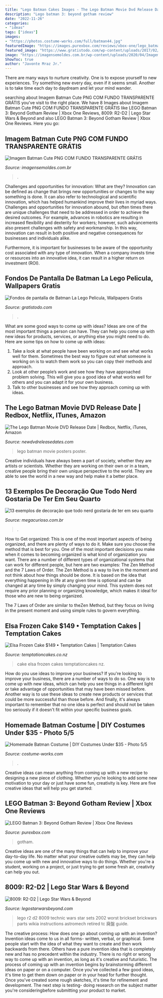 ```yaml
---
title: "Lego Batman Cakes Images - The Lego Batman Movie Dvd Release Date"
description: "Lego batman 3: beyond gotham review"
date: "2022-11-26"
categories:
- "ideas"
tags: ["ideas"]
images:
- "https://photos.costume-works.com/full/batman44.jpg"
featuredImage: "https://images.purexbox.com/reviews/xbox-one/lego_batman_3_beyond_gotham/1280x720.jpg"
featured_image: "https://www.gratistodo.com/wp-content/uploads/2017/02/batman-la-lego-pelicula-wallpapers-4.jpg"
image: "https://imagensemoldes.com.br/wp-content/uploads/2020/04/Imagem-Batman-Cute-PNG.png"
ShowToc: true
author: "Javonte Mraz Jr."
---
```



There are many ways to nurture creativity. One is to expose yourself to new experiences. Try something new every day, even if it seems small. Another is to take time each day to daydream and let your mind wander.

	

		
searching about Imagem Batman Cute PNG COM FUNDO TRANSPARENTE GRÁTIS you've visit to the right place. We have 8 Images about Imagem Batman Cute PNG COM FUNDO TRANSPARENTE GRÁTIS like LEGO Batman 3: Beyond Gotham Review | Xbox One Reviews, 8009: R2-D2 | Lego Star Wars &amp; Beyond and also LEGO Batman 3: Beyond Gotham Review | Xbox One Reviews. Here you go:
		
    
## Imagem Batman Cute PNG COM FUNDO TRANSPARENTE GRÁTIS

<img loading=lazy src="https://imagensemoldes.com.br/wp-content/uploads/2020/04/Imagem-Batman-Cute-PNG.png" onerror="this.onerror=null;this.src='https://tse3.mm.bing.net/th?id=OIP.LIzPlQYFj5nwrdh7lXrF9QHaL_&amp;pid=15.1';" alt="Imagem Batman Cute PNG COM FUNDO TRANSPARENTE GRÁTIS">

_Source: imagensemoldes.com.br_

>. 

	

Challenges and opportunities for innovation: What are they?
Innovation can be defined as change that brings new opportunities or changes to the way something is done. It can also refer to technological and scientific innovation, which has helped humankind improve their lives in myriad ways. 
Challenges and opportunities for innovation abound, but often times there are unique challenges that need to be addressed in order to achieve the desired outcomes. For example, advances in robotics are resulting in increased flexibility and dexterity for workers; however, such advancements also present challenges with safety and workmanship. In this way, innovation can result in both positive and negative consequences for businesses and individuals alike. 

Furthermore, it is important for businesses to be aware of the opportunity cost associated with any type of innovation. When a company invests time or resources into an innovative idea, it can result in a higher return on investment (ROI).

    
## Fondos De Pantalla De Batman La Lego Pelicula, Wallpapers Gratis

<img loading=lazy src="https://www.gratistodo.com/wp-content/uploads/2017/02/batman-la-lego-pelicula-wallpapers-4.jpg" onerror="this.onerror=null;this.src='https://tse2.mm.bing.net/th?id=OIP.JOOvjkCkdJLbC8VU_oftrgHaEK&amp;pid=15.1';" alt="Fondos de pantalla de Batman La Lego Pelicula, Wallpapers Gratis">

_Source: gratistodo.com_

>. 

	

What are some good ways to come up with ideas?
Ideas are one of the most important things a person can have. They can help you come up with new ideas for products, services, or anything else you might need to do. Here are some tips on how to come up with ideas: 
1. Take a look at what people have been working on and see what works well for them. Sometimes the best way to figure out what someone is working on is to watch them work so you can copy their methods and approach. 
2. Look at other people’s work and see how they have approached problem solving. This will give you a good idea of what works well for others and you can adapt it for your own business. 
3. Talk to other businesses and see how they approach coming up with ideas.

    
## The Lego Batman Movie DVD Release Date | Redbox, Netflix, ITunes, Amazon

<img loading=lazy src="https://www.newdvdreleasedates.com/images/posters/large/the-lego-batman-movie-2017-03.jpg" onerror="this.onerror=null;this.src='https://tse2.mm.bing.net/th?id=OIP.sfLl3oRKUIWn9PHeHDHl2wHaK-&amp;pid=15.1';" alt="The Lego Batman Movie DVD Release Date | Redbox, Netflix, iTunes, Amazon">

_Source: newdvdreleasedates.com_

>lego batman movie posters poster. 

	

Creative individuals have always been a part of society, whether they are artists or scientists. Whether they are working on their own or in a team, creative people bring their own unique perspective to the world. They are able to see the world in a new way and help make it a better place.

    
## 13 Exemplos De Decoração Que Todo Nerd Gostaria De Ter Em Seu Quarto

<img loading=lazy src="https://img.ibxk.com.br/2015/05/14/14171939942572.jpg?w=1040" onerror="this.onerror=null;this.src='https://tse2.mm.bing.net/th?id=OIP.93blHiX3b33QSb1Oq-ADKgHaET&amp;pid=15.1';" alt="13 exemplos de decoração que todo nerd gostaria de ter em seu quarto">

_Source: megacurioso.com.br_

>. 

	

How to Get organized: This is one of the most important aspects of being organized, and there are plenty of ways to do it. Make sure you choose the method that is best for you.
One of the most important decisions you make when it comes to becoming organized is what kind of organization you want. There are a number of different types of organizational systems that can work for different people, but here are two examples: The Zen Method and the 7 Laws of Order.
The Zen Method is a way to live in the moment and not think about how things should be done. It is based on the idea that everything happening in life at any given time is optional and can be changed at any time by simply changing your mind. This system does not require any prior planning or organizing knowledge, which makes it ideal for those who are new to being organized.

The 7 Laws of Order are similar to theZen Method, but they focus on living in the present moment and using simple rules to govern everything.

    
## Elsa Frozen Cake $149 • Temptation Cakes | Temptation Cakes

<img loading=lazy src="http://temptationcakes.co.nz/wp-content/uploads/2014/09/0021.jpg" onerror="this.onerror=null;this.src='https://tse1.mm.bing.net/th?id=OIP.ZCX_NTqI3GMmiiXmN6O0FAHaJ4&amp;pid=15.1';" alt="Elsa Frozen Cake $149 • Temptation Cakes | Temptation Cakes">

_Source: temptationcakes.co.nz_

>cake elsa frozen cakes temptationcakes nz. 

	

How do you use ideas to improve your business?
If you're looking to improve your business, there are a number of ways to do so. One way is to come up with new ideas, which can help you see things in a different light or take advantage of opportunities that may have been missed before. Another way is to use these ideas to create new products or services that could be more successful than those before. And finally, it's always important to remember that no one idea is perfect and should not be taken too seriously if it doesn't fit within your specific business goals.

    
## Homemade Batman Costume | DIY Costumes Under $35 - Photo 5/5

<img loading=lazy src="https://photos.costume-works.com/full/batman44.jpg" onerror="this.onerror=null;this.src='https://tse2.mm.bing.net/th?id=OIP.w0WoASE2oLhCC0B-JL83JAHaLJ&amp;pid=15.1';" alt="Homemade Batman Costume | DIY Costumes Under $35 - Photo 5/5">

_Source: costume-works.com_

>. 

	

Creative ideas can mean anything from coming up with a new recipe to designing a new piece of clothing. Whether you’re looking to add some new motivation to your day or just have some fun, creativity is key. Here are five creative ideas that will help you get started: 

    
## LEGO Batman 3: Beyond Gotham Review | Xbox One Reviews

<img loading=lazy src="https://images.purexbox.com/reviews/xbox-one/lego_batman_3_beyond_gotham/1280x720.jpg" onerror="this.onerror=null;this.src='https://tse3.mm.bing.net/th?id=OIP.J7uBlQl8Di0Y1VmKn7U89AHaEK&amp;pid=15.1';" alt="LEGO Batman 3: Beyond Gotham Review | Xbox One Reviews">

_Source: purexbox.com_

>gotham. 

	

Creative ideas are one of the many things that can help to improve your day-to-day life. No matter what your creative outlets may be, they can help you come up with new and innovative ways to do things. Whether you're a student, working on a project, or just trying to get some fresh air, creativity can help you out.

    
## 8009: R2-D2 | Lego Star Wars &amp; Beyond

<img loading=lazy src="http://www.legostarwarsbeyond.com/wp-content/uploads/2014/06/8009-1-R2-D2-724x1024.jpg" onerror="this.onerror=null;this.src='https://tse2.mm.bing.net/th?id=OIP.-SggUUNWMnkHNP5YhODsvgHaKe&amp;pid=15.1';" alt="8009: R2-D2 | Lego Star Wars &amp; Beyond">

_Source: legostarwarsbeyond.com_

>lego r2 d2 8009 technic wars star sets 2002 worst brickset brickwars parts wikia instructions astromech retired tc 廃盤 guide. 

	

The creative process: How does one go about coming up with an invention?
Invention ideas come to us in all forms- written, verbal, or graphical. Some people start with the idea of what they want to create and then work backwards from there. Others have a pure invention idea that is completely new and has no precedent within the industry. There is no right or wrong way to come up with an invention, as long as it's creative and futuristic. The process of coming up with an invention begins by brainstorming different ideas on paper or on a computer. Once you've collected a few good ideas, it's time to get them down on paper or in your head for further thought. Once you've created some rough sketches, it's time for refinement and development. The next step is testing- doing research on the subject matter you're consideringbefore submitting your product to market.

